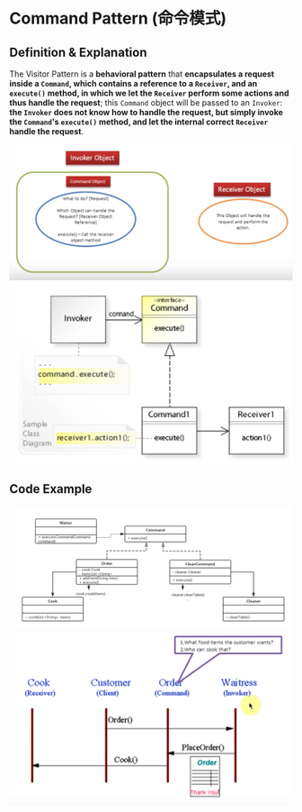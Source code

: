 # Command Pattern (命令模式)

## Definition & Explanation

The Visitor Pattern is a **behavioral pattern** that **encapsulates a request inside a `Command`, which contains a reference to a `Receiver`, and an `execute()` method, in which we let the `Receiver` perform some actions and thus handle the request**; this `Command` object will be passed to an `Invoker`: **the `Invoker` does not know how to handle the request, but simply invoke the `Command`'s `execute()` method, and let the internal correct `Receiver` handle the request**.

<img src="https://github.com/Ziang-Lu/Design-Patterns/blob/master/4-Behavioral%20Patterns/6-Command%20Pattern/command_pattern_illustration.png?raw=true">

<img src="https://github.com/Ziang-Lu/Design-Patterns/blob/master/4-Behavioral%20Patterns/6-Command%20Pattern/command_pattern.png?raw=true">

<br>

## Code Example

<img src="https://github.com/Ziang-Lu/Design-Patterns/blob/master/4-Behavioral%20Patterns/6-Command%20Pattern/Restaurant%20Example/class_diagram.png?raw=true">

<img src="https://github.com/Ziang-Lu/Design-Patterns/blob/master/4-Behavioral%20Patterns/6-Command%20Pattern/Restaurant%20Example/sequence_diagram.png?raw=true" width="500px">